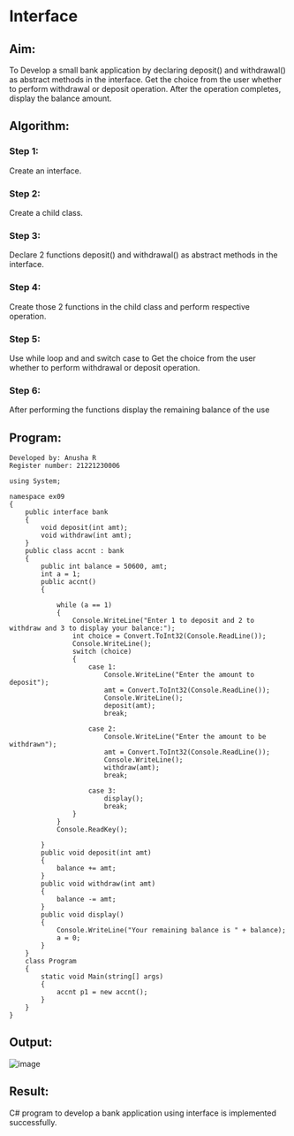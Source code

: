 # Interface

## Aim:
To Develop a small bank application by declaring deposit() and withdrawal() as abstract methods in the interface. Get the choice from the user whether to perform withdrawal or deposit operation. After the operation completes, display the balance amount.

## Algorithm:
### Step 1:
Create an interface.

### Step 2:
Create a child class.

### Step 3:
Declare 2 functions deposit() and withdrawal() as abstract methods in the interface.

### Step 4:
Create those 2 functions in the child class and perform respective operation.

### Step 5:
Use while loop and and switch case to Get the choice from the user whether to perform withdrawal or deposit operation.

### Step 6:
After performing the functions display the remaining balance of the use


## Program:
~~~
Developed by: Anusha R
Register number: 21221230006

using System;

namespace ex09
{
    public interface bank
    {
        void deposit(int amt);
        void withdraw(int amt);
    }
    public class accnt : bank
    {
        public int balance = 50600, amt;
        int a = 1;
        public accnt()
        {

            while (a == 1)
            {
                Console.WriteLine("Enter 1 to deposit and 2 to withdraw and 3 to display your balance:");
                int choice = Convert.ToInt32(Console.ReadLine());
                Console.WriteLine();
                switch (choice)
                {
                    case 1:
                        Console.WriteLine("Enter the amount to deposit");
                        amt = Convert.ToInt32(Console.ReadLine());
                        Console.WriteLine();
                        deposit(amt);
                        break;

                    case 2:
                        Console.WriteLine("Enter the amount to be withdrawn");
                        amt = Convert.ToInt32(Console.ReadLine());
                        Console.WriteLine();
                        withdraw(amt);
                        break;

                    case 3:
                        display();
                        break;
                }
            }
            Console.ReadKey();

        }
        public void deposit(int amt)
        {
            balance += amt;
        }
        public void withdraw(int amt)
        {
            balance -= amt;
        }
        public void display()
        {
            Console.WriteLine("Your remaining balance is " + balance);
            a = 0;
        }
    }
    class Program
    {
        static void Main(string[] args)
        {
            accnt p1 = new accnt();
        }
    }
}
~~~

## Output:

![image](https://github.com/Anusha-Rajarajan/Interface/assets/93427472/fa45a4f0-623f-4e8e-b201-7c38b770f1a6)

## Result:
C# program to develop a bank application using interface is implemented successfully.
